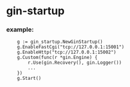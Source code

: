 # gin-startup

### example:

```
	g := gin_startup.NewGinStartup()
	g.EnableFastCgi("tcp://127.0.0.1:15001")
	g.EnableHttp("tcp://127.0.0.1:15002")
	g.Custom(func(r *gin.Engine) {
		r.Use(gin.Recovery(), gin.Logger())
		...
	})
	g.Start()
```
